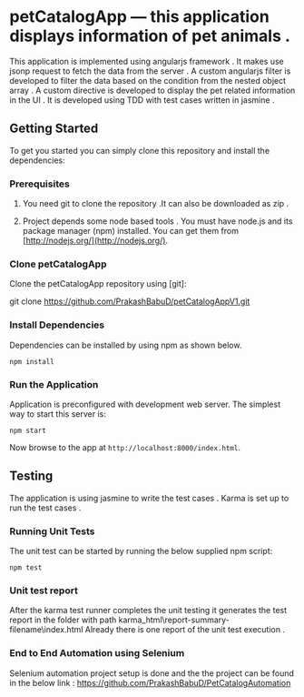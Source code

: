 # petCatalogApp — this application displays information of pet animals .

This application is implemented  using angularjs framework .
It makes use jsonp request to fetch the data from the server .
A custom angularjs filter is developed  to filter the data based on the 
condition from  the nested object  array  .
A custom directive is  developed to display the pet related information 
in the UI .
It is developed using TDD with test cases written in jasmine .



## Getting Started

To get you started you can simply clone this repository and install the dependencies:

### Prerequisites

1) You need git to clone the repository  .It can also be downloaded as zip .

2) Project depends some  node based tools . You must have node.js and its package manager (npm) installed. 
 You can get them from [http://nodejs.org/](http://nodejs.org/).

### Clone petCatalogApp

Clone the petCatalogApp repository using [git]:

git clone https://github.com/PrakashBabuD/petCatalogAppV1.git


### Install Dependencies
 
 Dependencies can be installed by using npm  as shown below.
 
```
npm install
```


### Run the Application

Application is preconfigured with  development web server.  The simplest way to start
this server is:

```
npm start
```

Now browse to the app at `http://localhost:8000/index.html`.


## Testing

The application is using jasmine to write the test cases .
Karma is set up to run the test cases .

### Running Unit Tests

The unit test can be started by running the below  supplied npm script:

```
npm test
```

### Unit test report 

After the karma test runner completes the unit testing 
it generates the test report in the folder with path 
karma_html\report-summary-filename\index.html
Already there is one report of the unit test execution .

### End to End Automation using Selenium

Selenium automation project setup is done and the the project can be found in the below link :
https://github.com/PrakashBabuD/PetCatalogAutomation









